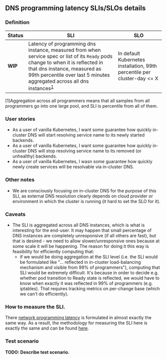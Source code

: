## DNS programming latency SLIs/SLOs details

### Definition

| Status | SLI | SLO |
| --- | --- | --- |
| __WIP__ | Latency of programming dns instance, measured from when service spec or list of its `Ready` pods change to when it is reflected in that dns instance, measured as 99th percentile over last 5 minutes aggregated across all dns instances<sup>[1](#footnote1)</sup> | In default Kubernetes installation, 99th percentile per cluster-day <= X |

<a name="footnote1">[1\]</a>Aggregation across all programmers means that all
samples from all programmers go into one large pool, and SLI is percentile
from all of them.

### User stories
- As a user of vanilla Kubernetes, I want some guarantee how quickly in-cluster
DNS will start resolving service name to its newly started backends.
- As a user of vanilla Kubernetes, I want some guarantee how quickly in-cluster
DNS will stop resolving service name to its removed (or unhealthy) backends.
- As a user of vanilla Kubernetes, I wasn some guarantee how quickly newly
create services will be resolvable via in-cluster DNS.

### Other notes
- We are consciously focusing on in-cluster DNS for the purpose of this SLI,
as external DNS resolution clearly depends on cloud provider or environment
in which the cluster is running (it hard to set the SLO for it).

### Caveats
- The SLI is aggregated across all DNS instances, which is what is interesting
for the end-user. It may happen that small percentage of DNS instances are
completely unresponsive (if all others are fast), but that is desired - we need
to allow slower/unresponsive ones because at some scale it will be happening.
The reason for doing it this way is feasibility for efficiently computing that:
  - if we would be doing aggregation at the SLI level (i.e. the SLI would be
    formulated like "... reflected in in-cluster load-balancing mechanism and
    visible from 99% of programmers"), computing that SLI would be extremely
    difficult. It's because in order to decide e.g. whether pod transition to
    Ready state is reflected, we would have to know when exactly it was reflected
    in 99% of programmers (e.g. iptables). That requires tracking metrics on
    per-change base (which we can't do efficiently).

### How to measure the SLI.
There [network programming latency](./network_programming_latency.md) is
formulated in almost exactly the same way. As a result, the methodology for
measuring the SLI here is exactly the same and can be found
[here](./network_programming_latency.md#how-to-measure-the-sli).

### Test scenario

__TODO: Describe test scenario.__
